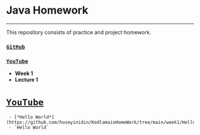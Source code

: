 # Java Homework
---
This repository consists of practice and project homework.

### [`GitHub`](https://github.com/huseyinidin/KodlamaioHomeWork)
### [`YouTube`](https://www.youtube.com/watch?v=a8Fe2qbnYDM&list=PLqG356ExoxZUGwbqoJEKSMnaxVJe4Uvf8&index=3)
 - **Week 1**
 - **Lecture 1**
# [`YouTube`](https://www.youtube.com/watch?v=dtP6yK50xIs&list=PLqG356ExoxZUGwbqoJEKSMnaxVJe4Uvf8&index=6)
	 - [*Hello World*](https://github.com/huseyinidin/KodlamaioHomeWork/tree/main/week1/HelloWorld/src/HelloWorld)
	 - `Hello World`
	